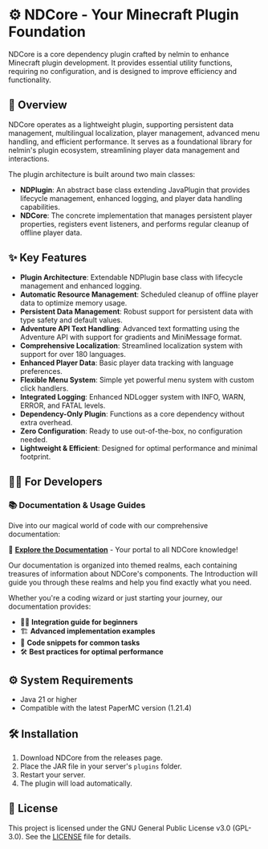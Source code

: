 # ⚙️ NDCore - Your Minecraft Plugin Foundation

NDCore is a core dependency plugin crafted by nelmin to enhance Minecraft plugin development. It provides essential
utility functions, requiring no configuration, and is designed to improve efficiency and functionality.

## 🚀 Overview

NDCore operates as a lightweight plugin, supporting persistent data management, multilingual localization, player
management, advanced menu handling, and efficient performance. It serves as a foundational library for nelmin's plugin
ecosystem, streamlining player data management and interactions.

The plugin architecture is built around two main classes:

- **NDPlugin**: An abstract base class extending JavaPlugin that provides lifecycle management, enhanced logging, and player data handling capabilities.
- **NDCore**: The concrete implementation that manages persistent player properties, registers event listeners, and performs regular cleanup of offline player data.

## ✨ Key Features

- **Plugin Architecture**: Extendable NDPlugin base class with lifecycle management and enhanced logging.
- **Automatic Resource Management**: Scheduled cleanup of offline player data to optimize memory usage.
- **Persistent Data Management**: Robust support for persistent data with type safety and default values.
- **Adventure API Text Handling**: Advanced text formatting using the Adventure API with support for gradients and MiniMessage format.
- **Comprehensive Localization**: Streamlined localization system with support for over 180 languages.
- **Enhanced Player Data**: Basic player data tracking with language preferences.
- **Flexible Menu System**: Simple yet powerful menu system with custom click handlers.
- **Integrated Logging**: Enhanced NDLogger system with INFO, WARN, ERROR, and FATAL levels.
- **Dependency-Only Plugin**: Functions as a core dependency without extra overhead.
- **Zero Configuration**: Ready to use out-of-the-box, no configuration needed.
- **Lightweight & Efficient**: Designed for optimal performance and minimal footprint.

## 👨‍💻 For Developers

### 📚 Documentation & Usage Guides

Dive into our magical world of code with our comprehensive documentation:

🔮 [**Explore the Documentation**](usage/Introduction.md) - Your portal to all NDCore knowledge!

Our documentation is organized into themed realms, each containing treasures of information about NDCore's components. The Introduction will guide you through these realms and help you find exactly what you need.

Whether you're a coding wizard or just starting your journey, our documentation provides:

- 🧙‍♂️ **Integration guide for beginners**
- 🏗️ **Advanced implementation examples**
- 🧩 **Code snippets for common tasks**
- 🛠️ **Best practices for optimal performance**

## ⚙️ System Requirements

- Java 21 or higher
- Compatible with the latest PaperMC version (1.21.4)

## 🛠️ Installation

1. Download NDCore from the releases page.
2. Place the JAR file in your server's `plugins` folder.
3. Restart your server.
4. The plugin will load automatically.

## 📜 License

This project is licensed under the GNU General Public License v3.0 (GPL-3.0). See the [LICENSE](LICENSE) file for details.
